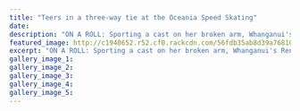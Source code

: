 ```yaml
---
title: "Teers in a three-way tie at the Oceania Speed Skating"
date: 
description: "ON A ROLL: Sporting a cast on her broken arm, Whanganui's Renee Teers was in excellent form to finish in a three-way tie for the cadet girls title at the Oceania Speed Skating Championships in Timaru"
featured_image: http://c1940652.r52.cf0.rackcdn.com/56fdb35ab8d39a7681000183/Speed-Skating-Renee-Teer-fin-3rd-Oceania-Champs-31.3.16.jpg
excerpt: "ON A ROLL: Sporting a cast on her broken arm, Whanganui's Renee Teers was in excellent form to finish in a three-way tie for the cadet girls title at the Oceania Speed Skating Championships in Timaru over Easter Weekend."
gallery_image_1: 
gallery_image_2: 
gallery_image_3: 
gallery_image_4: 
gallery_image_5: 
---
```

